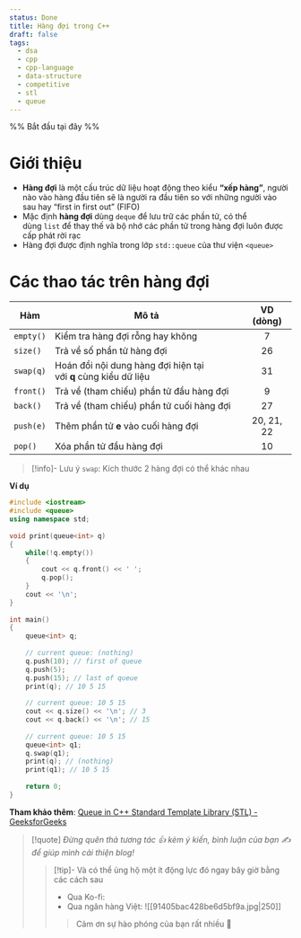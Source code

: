 ```yaml
---
status: Done
title: Hàng đợi trong C++
draft: false
tags:
  - dsa
  - cpp
  - cpp-language
  - data-structure
  - competitive
  - stl
  - queue
---
```

%% Bắt đầu tại đây %%
# Giới thiệu
- **Hàng đợi** là một cấu trúc dữ liệu hoạt động theo kiểu **“xếp hàng”**, người nào vào hàng đầu tiên sẽ là người ra đầu tiên so với những người vào sau hay “first in first out” (FIFO)
- Mặc định **hàng đợi** dùng `deque` để lưu trữ các phần tử, có thể dùng `list` để thay thế và bộ nhớ các phần tử trong hàng đợi luôn được cấp phát rời rạc
- Hàng đợi được định nghĩa trong lớp `std::queue` của thư viện `<queue>`

# Các thao tác trên hàng đợi

| Hàm       | Mô tả                                                           | VD (dòng)  |
| --------- | --------------------------------------------------------------- | :--------: |
| `empty()` | Kiểm tra hàng đợi rỗng hay không                                |     7      |
| `size()`  | Trả về số phần tử hàng đợi                                      |     26     |
| `swap(q)` | Hoán đổi nội dung hàng đợi hiện tại với **q** cùng kiểu dữ liệu |     31     |
| `front()` | Trả về (tham chiếu) phần tử đầu hàng đợi                        |     9      |
| `back()`  | Trả về (tham chiếu) phần tử cuối hàng đợi                       |     27     |
| `push(e)` | Thêm phần tử **e** vào cuối hàng đợi                            | 20, 21, 22 |
| `pop()`   | Xóa phần tử đầu hàng đợi                                        |     10     |

> [!info]- Lưu ý
> `swap`: Kích thước 2 hàng đợi có thể khác nhau

**Ví dụ**
```cpp
#include <iostream>
#include <queue>
using namespace std;
 
void print(queue<int> q)
{
	while(!q.empty())
	{
		cout << q.front() << ' ';
		q.pop();
	}
	cout << '\n';
}
 
int main()
{
	queue<int> q;
 
	// current queue: (nothing)
	q.push(10); // first of queue
	q.push(5);
	q.push(15); // last of queue
	print(q); // 10 5 15
 
	// current queue: 10 5 15
	cout << q.size() << '\n'; // 3
	cout << q.back() << '\n'; // 15
 
	// current queue: 10 5 15
	queue<int> q1;
	q.swap(q1);
	print(q); // (nothing)
	print(q1); // 10 5 15
 
	return 0;
}
```

**Tham khảo thêm**: [Queue in C++ Standard Template Library (STL) - GeeksforGeeks](https://www.geeksforgeeks.org/queue-cpp-stl/)

> [!quote]
> *Đừng quên thả tương tác 👍 kèm ý kiến, bình luận của bạn ✍️ để giúp mình cải thiện blog!* 
> > [!tip]- Và có thể ủng hộ một ít động lực đó ngay bây giờ bằng các cách sau
> > - Qua Ko-fi: <script type='text/javascript' src='https://storage.ko-fi.com/cdn/widget/Widget_2.js'></script><script type='text/javascript'>kofiwidget2.init('Support Me', '#29abe0', 'M4M111S8CI');kofiwidget2.draw();</script>
> > - Qua ngân hàng Việt:
> >   ![[91405bac428be6d5bf9a.jpg|250]]
> > > Cảm ơn sự hào phóng của bạn rất nhiều 🥰